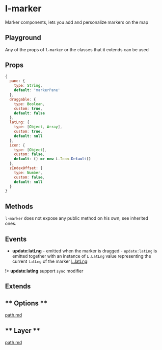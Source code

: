 # l-marker
Marker components, lets you add and personalize markers on the map

## Playground
Any of the props of `l-marker` or the classes that it extends can be used

<vuep template="#marker-example"></vuep>

<script v-pre type="text/x-template" id="marker-example">

<template>
  <l-map style="height: 80%; width: 100%" :zoom="zoom" :center="center">
    <l-tile-layer :url="url"></l-tile-layer>
    <l-marker :lat-lng="markerLatLng" ></l-marker>
  </l-map>
</template>

<script>

Vue.component('l-map', Vue2Leaflet.LMap)
Vue.component('l-tile-layer', Vue2Leaflet.LTileLayer)
Vue.component('l-marker', Vue2Leaflet.LMarker)

export default {
  data () {
    return {
      url: 'http://{s}.tile.osm.org/{z}/{x}/{y}.png',
      zoom: 3,
      center: [47.413220, -1.219482],
      markerLatLng: [47.313220, -1.319482]
    };
  }
}
</script>
</script>

## Props

```js
{
  pane: {
    type: String,
    default: 'markerPane'
  },
  draggable: {
    type: Boolean,
    custom: true,
    default: false
  },
  latLng: {
    type: [Object, Array],
    custom: true,
    default: null
  },
  icon: {
    type: [Object],
    custom: false,
    default: () => new L.Icon.Default()
  },
  zIndexOffset: {
    type: Number,
    custom: false,
    default: null
  }
}
```

## Methods

`l-marker` does not expose any public method on his own, see inherited ones.

## Events

* **update:latLng** - emitted when the marker is dragged - `update:latLng` is emitted together with an instance of  `L.LatLng` value representing the  current `latLng` of the marker [L.latLng](https://leafletjs.com/reference-1.3.0.html#latlng)

!>  **update:latlng** support `sync` modifier

## Extends

<!-- tabs:start -->

## ** Options **

[path.md](../../mixins/options.md ':include')

## ** Layer **

[path.md](../../mixins/layer.md ':include')

<!-- tabs:end -->